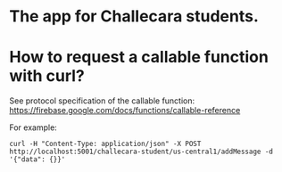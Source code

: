 # The app for Challecara students.


# How to request a callable function with curl?

See protocol specification of the callable function:
https://firebase.google.com/docs/functions/callable-reference 

For example:
```
curl -H "Content-Type: application/json" -X POST http://localhost:5001/challecara-student/us-central1/addMessage -d '{"data": {}}'
```
